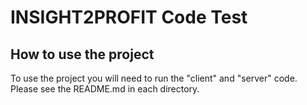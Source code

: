 # INSIGHT2PROFIT Code Test

## How to use the project

To use the project you will need to run the "client" and "server" code. Please see the README.md in each directory.
